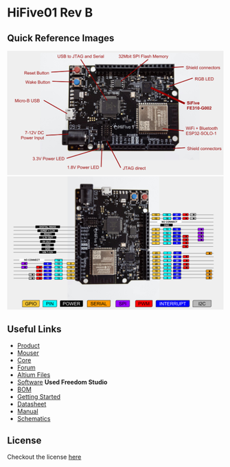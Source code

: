 # HiFive01 Rev B

## Quick Reference Images

<img src="https://raw.githubusercontent.com/balaji303/HiFive01-RevB/main/Docs/HiFiveRevB_Overview.png" alt="Board Overview" class="inline"/>
<img src="https://raw.githubusercontent.com/balaji303/HiFive01-RevB/main/Docs/HiFiveRevB_Pinout.png" alt="Pin Out" class="inline"/>

## Useful Links

- [Product](https://www.sifive.com/boards/hifive1-rev-b)
- [Mouser](https://www.mouser.in/ProductDetail/SiFive/CS-HIFIVEB-01?qs=iLbezkQI%252BsiCZDflwH%2FWqQ%3D%3D)
- [Core](https://www.sifive.com/cores/e31)
- [Forum](https://forums.sifive.com/)
- [Altium Files](https://sifive.cdn.prismic.io/sifive%2F8ae1aee2-d4f2-492e-824a-5d933c6cca39_hifive1revb_altium.zip)
- [Software](https://www.sifive.com/software) **Used Freedom Studio**
- [BOM](https://github.com/balaji303/HiFive01-RevB/blob/main/Docs/BOM_hifive1_b01.pdf)
- [Getting Started](https://github.com/balaji303/HiFive01-RevB/blob/main/Docs/hifive1b-getting-started-guide_v1.2.pdf)
- [Datasheet](https://github.com/balaji303/HiFive01-RevB/blob/main/Docs/datasheet_fe310-g002-v1p2.pdf)
- [Manual](https://github.com/balaji303/HiFive01-RevB/blob/main/Docs/manual_fe310-g002-v1p4.pdf)
- [Schematics](https://github.com/balaji303/HiFive01-RevB/blob/main/Docs/schematics_hifive1-b01.pdf)

## License

Checkout the license [here](https://github.com/balaji303/HiFive01-RevB/blob/main/LICENSE)
